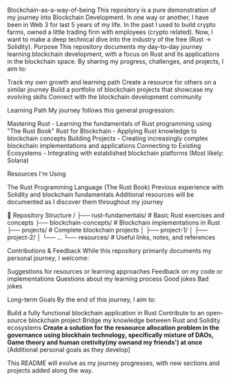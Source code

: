 Blockchain-as-a-way-of-being
This repository is a pure demonstration of my journey into Blockchain Development. In one way or another, I have been in Web 3 for last 5 years of my life. In the past I used to build crypto farms, owned a little trading firm with employees (crypto related). Now, I want to make a deep technical dive into the industry of the free (Rust → Solidity).
 Purpose
This repository documents my day-to-day journey learning blockchain development, with a focus on Rust and its applications in the blockchain space. By sharing my progress, challenges, and projects, I aim to:

Track my own growth and learning path
Create a resource for others on a similar journey
Build a portfolio of blockchain projects that showcase my evolving skills
Connect with the blockchain development community

 Learning Path
My journey follows this general progression:

Mastering Rust - Learning the fundamentals of Rust programming using "The Rust Book"
Rust for Blockchain - Applying Rust knowledge to blockchain concepts
Building Projects - Creating increasingly complex blockchain implementations and applications
Connecting to Existing Ecosystems - Integrating with established blockchain platforms (Most likely: Solana)

 Resources I'm Using

The Rust Programming Language (The Rust Book)
Previous experience with Solidity and blockchain fundamentals
Additional resources will be documented as I discover them throughout my journey

📁 Repository Structure
/
├── rust-fundamentals/         # Basic Rust exercises and concepts
├── blockchain-concepts/       # Blockchain implementations in Rust
├── projects/                  # Complete blockchain projects
│   ├── project-1/
│   ├── project-2/
│   └── ...
└── resources/                 # Useful links, notes, and references


 Contributions & Feedback
While this repository primarily documents my personal journey, I welcome:

Suggestions for resources or learning approaches
Feedback on my code or implementations
Questions about my learning process
Good jokes
Bad jokes

 Long-term Goals
By the end of this journey, I aim to:

Build a fully functional blockchain application in Rust
Contribute to an open-source blockchain project
Bridge my knowledge between Rust and Solidity ecosystems
**Create a solution for the resoource allocation problem in the governance using blockhain technology, specifically mixture of DAOs, Game theory and human cretivity(my ownand my friends') at once**
[Additional personal goals as they develop]


This README will evolve as my journey progresses, with new sections and projects added along the way.
